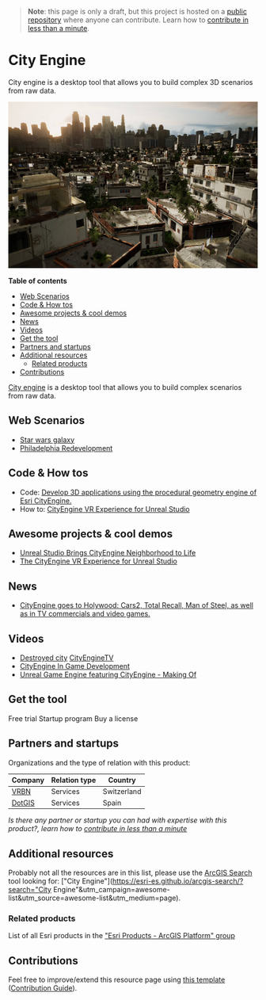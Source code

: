 > **Note**: this page is only a draft, but this project is hosted on a [public repository](https://github.com/hhkaos/awesome-arcgis) where anyone can contribute. Learn how to [contribute in less than a minute](https://github.com/hhkaos/awesome-arcgis/blob/master/CONTRIBUTING.md#contributions).

# City Engine

City engine is a desktop tool that allows you to build complex 3D scenarios from raw data.

![Esri City Engine Screenshot](../product-thumbnails/city-engine.png)

<!-- START doctoc generated TOC please keep comment here to allow auto update -->
<!-- DON'T EDIT THIS SECTION, INSTEAD RE-RUN doctoc TO UPDATE -->
**Table of contents**

- [Web Scenarios](#web-scenarios)
- [Code & How tos](#code--how-tos)
- [Awesome projects & cool demos](#awesome-projects--cool-demos)
- [News](#news)
- [Videos](#videos)
- [Get the tool](#get-the-tool)
- [Partners and startups](#partners-and-startups)
- [Additional resources](#additional-resources)
  - [Related products](#related-products)
- [Contributions](#contributions)

<!-- END doctoc generated TOC please keep comment here to allow auto update -->

[City engine](http://www.esri.com/software/cityengine) is a desktop tool that
allows you to build complex scenarios from raw data.

## Web Scenarios

* [Star wars galaxy](http://carto.maps.arcgis.com/apps/CEWebViewer/viewer.html?3dWebScene=e87eb53174ab4ba09026e90e1d7c6557)
* [Philadelphia Redevelopment](http://www.arcgis.com/apps/CEWebViewer/viewer.html?3dWebScene=86f88285788a4c53bd3d5dde6b315dfe)

## Code & How tos

* Code: [Develop 3D applications using the procedural geometry engine of Esri CityEngine.](https://github.com/Esri/esri-cityengine-sdk)
* How to: [CityEngine VR Experience for Unreal Studio](https://community.esri.com/docs/DOC-11563)

## Awesome projects & cool demos

* [Unreal Studio Brings CityEngine Neighborhood to Life](https://www.unrealengine.com/en-US/blog/unreal-studio-brings-cityengine-neighborhood-to-life)
* [The CityEngine VR Experience for Unreal Studio](https://www.youtube.com/watch?v=UWNzgSF6Wcs)

## News

* [CityEngine goes to Holywood: Cars2, Total Recall, Man of Steel, as well as in TV commercials and video games.](http://www.esri.com/esri-news/releases/13-3qtr/esri-goes-hollywood)

## Videos

* [Destroyed city](http://www.esri.com/software/cityengine/industries/destroyed-city)
[CityEngineTV](https://www.youtube.com/channel/UCq_4ineLg8X0_w6uqWcWxhQ)
* [CityEngine In Game Development](https://www.youtube.com/watch?v=CepjEHI-sds)
* [Unreal Game Engine featuring CityEngine - Making Of](https://www.youtube.com/watch?v=HU2sWkCS600)

## Get the tool

Free trial
Startup program
Buy a license

## Partners and startups

Organizations and the type of relation with this product:

|Company|Relation type|Country|
|---|---|---|
|[VRBN](../../partners/program-members/vrbn/README.md)|Services|Switzerland
|[DotGIS](../../../esri/partners/program-members/dotgis/README.md)|Services|Spain

*Is there any partner or startup you can had with expertise with this product?, learn how to [contribute in less than a minute](https://github.com/hhkaos/awesome-arcgis/blob/master/CONTRIBUTING.md#contributions)*

## Additional resources

Probably not all the resources are in this list, please use the [ArcGIS Search](https://esri-es.github.io/arcgis-search/) tool looking for: ["City Engine"](https://esri-es.github.io/arcgis-search/?search="City Engine"&utm_campaign=awesome-list&utm_source=awesome-list&utm_medium=page).

### Related products

List of all Esri products in the ["Esri Products - ArcGIS Platform" group](https://awesome-arcgis.maps.arcgis.com/home/group.html?id=663480a878724c42aef09a523a8d5139&view=list&start=1&num=20#content)

## Contributions

Feel free to improve/extend this resource page using [this template](https://github.com/hhkaos/awesome-arcgis/blob/master/templates/PRODUCT_PAGE_TEMPLATE.md) ([Contribution Guide](https://github.com/hhkaos/awesome-arcgis/blob/master/CONTRIBUTING.md)).
